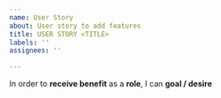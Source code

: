 ```yaml
---
name: User Story
about: User story to add features
title: USER STORY <TITLE>
labels: ''
assignees: ''

---
```


In order to **receive benefit** as a **role**, I can **goal / desire**
